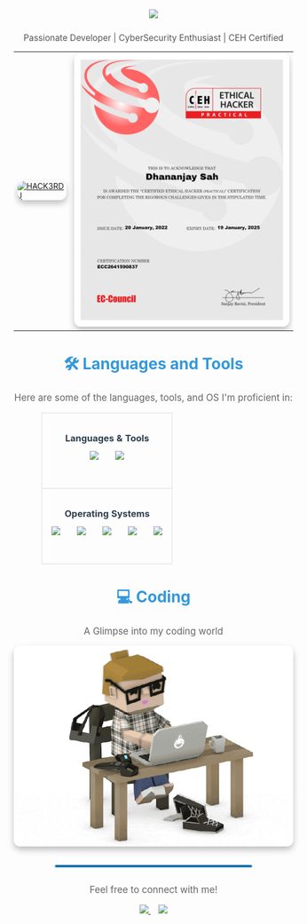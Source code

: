 <div align="center">
    <h1 align="center">
        <a href="https://github.com/rootuserdj">
            <img src="https://readme-typing-svg.demolab.com?font=Fira+Code&weight=600&size=28&pause=1000&color=26B13A&center=true&vCenter=true&random=false&width=700&lines=Hello,+World!+I'm+Mr.+DJ" />
        </a>
    </h1>
    <p style="font-size: 1.1em; color: #555;">
        Passionate Developer | CyberSecurity Enthusiast | CEH Certified
    </p>
    <table style="border: none; margin-left: auto; margin-right: auto;">
        <tr>
            <td style="border: none;">
                <a href="https://github.com/rootuserdj">
                    <img src="https://github.com/rootuserdj/rootuserdj/blob/master/15667.gif" alt="HACK3RDJ" width="500" style="border-radius: 12px; box-shadow: 0 6px 12px rgba(0, 0, 0, 0.25); transition: transform 0.2s ease-in-out;" onmouseover="this.style.transform='scale(1.05)'" onmouseout="this.style.transform='scale(1)'" />
                </a>
            </td>
            <td style="border: none;">
                <a href="https://github.com/rootuserdj">
                    <img src="https://github.com/rootuserdj/rootuserdj/blob/master/ceh.jpg" alt="CEH" width="500" style="border-radius: 12px; box-shadow: 0 6px 12px rgba(0, 0, 0, 0.25); transition: transform 0.2s ease-in-out;" onmouseover="this.style.transform='scale(1.05)'" onmouseout="this.style.transform='scale(1)'" />
                </a>
            </td>
        </tr>
    </table>
    <h2 align="center" style="color: #3498db; font-size: 2em; font-weight: bold;">🛠️ Languages and Tools</h2>
    <div align="center">
        <p style="font-size: 1.2em; color: #666; margin-bottom: 1em;">Here are some of the languages, tools, and OS I'm proficient in:</p>
        <table style="border-collapse: collapse; margin-left: auto; margin-right: auto; width: 80%; max-width: 600px;">
            <tr>
                <td style="border: 1px solid #ddd; padding: 12px; text-align: center;">
                    <h3 style="margin-bottom: 0.5em; color: #2c3e50;">Languages & Tools</h3>
                    <div style="display: flex; flex-wrap: wrap; justify-content: center; gap: 20px;">
                        <img src="https://skillicons.dev/icons?i=django,bootstrap,html,css,vscode,github,figma,tailwind,git" style="margin: 5px; height: 50px;" />
                        <img src="https://skillicons.dev/icons?i=python,javascript,firebase,mongodb,c,mysql,flask" style="margin: 5px; height: 50px;" />
                    </div>
                </td>
            </tr>
            <tr>
                <td style="border: 1px solid #ddd; padding: 12px; text-align: center;">
                    <h3 style="margin-bottom: 0.5em; color: #2c3e50;">Operating Systems</h3>
                    <div style="display: flex; flex-wrap: wrap; justify-content: center; gap: 20px;">
                        <img src="https://skillicons.dev/icons?i=windows" style="margin: 5px; height: 50px;" />
                        <img src="https://skillicons.dev/icons?i=linux" style="margin: 5px; height: 50px;" />
                        <img src="https://skillicons.dev/icons?i=ubuntu" style="margin: 5px; height: 50px;" />
                        <img src="https://skillicons.dev/icons?i=kali" style="margin: 5px; height: 50px;" />
                        <img src="https://skillicons.dev/icons?i=windowsServer" style="margin: 5px; height: 50px;" />
                    </div>
                </td>
            </tr>
        </table>
    </div>
    <h2 align="center" style="color: #3498db; font-size: 2em; font-weight: bold;">💻 Coding</h2>
    <div align="center">
        <p style="font-size: 1.2em; color: #666;">A Glimpse into my coding world</p>
        <img alt="Codding" src="https://github.com/rootuserdj/rootuserdj/blob/master/giphy.gif" width="700" style="border-radius: 12px; box-shadow: 0 6px 12px rgba(0, 0, 0, 0.25); transition: transform 0.2s ease-in-out;" onmouseover="this.style.transform='scale(1.03)'" onmouseout="this.style.transform='scale(1)'" />
    </div>
    <hr style="border: 2px solid #3498db; border-radius: 5px; width: 70%; margin-top: 30px; margin-bottom: 30px;">
    <div align="center">
        <p style="font-size: 1.2em; color: #666;">Feel free to connect with me!</p>
        <a href="https://www.linkedin.com/in/your-linkedin-profile" style="margin-right: 15px;">
            <img src="https://img.shields.io/badge/LinkedIn-Connect-blue?style=for-the-badge&logo=linkedin&logoColor=white&fontSize=1.1em" />
        </a>
        <a href="https://twitter.com/your-twitter-profile">
            <img src="https://img.shields.io/badge/Twitter-Follow-lightblue?style=for-the-badge&logo=twitter&logoColor=white&fontSize=1.1em" />
        </a>
    </div>
</div>
